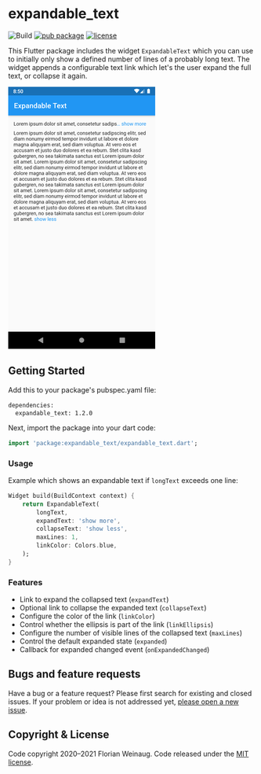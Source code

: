 # expandable_text

![Build](https://github.com/fweinaug/expandable_text/workflows/Build/badge.svg)
[![pub package](https://img.shields.io/pub/v/expandable_text.svg)](https://pub.dev/packages/expandable_text)
[![license](https://img.shields.io/badge/license-MIT-green)](https://github.com/fweinaug/expandable_text/blob/master/LICENSE)

This Flutter package includes the widget `ExpandableText` which you can use to initially only show a
defined number of lines of a probably long text. The widget appends a configurable text link which
let's the user expand the full text, or collapse it again.

![Example with maxLines=1](example/example.png)

## Getting Started

Add this to your package's pubspec.yaml file:

```
dependencies:
  expandable_text: 1.2.0
```

Next, import the package into your dart code:

```dart
import 'package:expandable_text/expandable_text.dart';
```

### Usage

Example which shows an expandable text if `longText` exceeds one line:

```dart
Widget build(BuildContext context) {
    return ExpandableText(
        longText,
        expandText: 'show more',
        collapseText: 'show less',
        maxLines: 1,
        linkColor: Colors.blue,
    );
}
```

### Features

- Link to expand the collapsed text (`expandText`)
- Optional link to collapse the expanded text (`collapseText`)
- Configure the color of the link (`linkColor`)
- Control whether the ellipsis is part of the link (`linkEllipsis`)
- Configure the number of visible lines of the collapsed text (`maxLines`)
- Control the default expanded state (`expanded`)
- Callback for expanded changed event (`onExpandedChanged`)

## Bugs and feature requests

Have a bug or a feature request? Please first search for existing and closed issues.
If your problem or idea is not addressed yet, [please open a new issue](https://github.com/fweinaug/expandable_text/issues/new).

## Copyright & License

Code copyright 2020–2021 Florian Weinaug.
Code released under the [MIT license](https://github.com/fweinaug/expandable_text/blob/master/LICENSE).